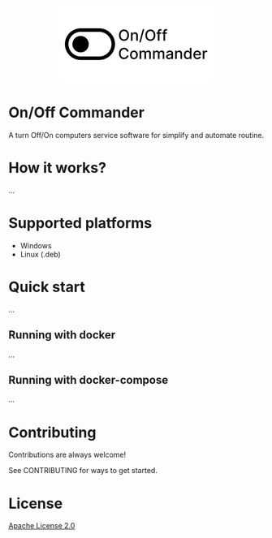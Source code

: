 <p align="center"><img src="https://github.com/Vlad2030/on-off-commander/blob/main/images/Logo.png"/></p>

# On/Off Commander
A turn Off/On computers service software for simplify and automate routine.

# How it works?
...

# Supported platforms
 - Windows
 - Linux (.deb)

# Quick start
...

## Running with docker
...

## Running with docker-compose
...

# Contributing
Contributions are always welcome!

See CONTRIBUTING for ways to get started.

# License
[Apache License 2.0](https://github.com/Vlad2030/on-off-commander/blob/main/LICENSE)
